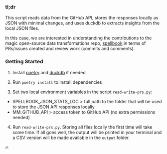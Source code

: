 ### tl;dr

This script reads data from the GitHub API, stores the responses locally as JSON with minimal changes, and uses duckdb to extracts insights from the local JSON files.

In this case, we are interested in understanding the contributions to the magic open-source data transformations repo, [spellbook](https://github.com/duneanalytics/spellbook) in terms of PRs/issues created and review work (commits and comments).

### Getting Started

1. Install  [poetry](https://python-poetry.org/docs/) and [duckdb](https://duckdb.org/docs/installation/) if needed

2. Run ```poetry install``` to install dependencies

3. Set two local environment variables in the script `read-write-prs.py`:
- SPELLBOOK_JSON_STATS_LOC > full path to the folder that will be used to store the JSON API responses locally
- MM_GITHUB_API > access token to GitHub API (no extra permissions needed)

4. Run `read-write-prs.py`. Storing all files locally the first time will take some time. If all goes well, the output will be printed in your terminal and a CSV version will be made available in the `output` folder.

:fire:
